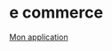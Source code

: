 <h1>
    e commerce
</h1>
<a href="https://samisassi8.github.io/eCommerce/">
    Mon application
</a>
